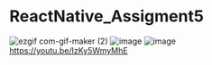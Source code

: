 # ReactNative_Assigment5

![ezgif com-gif-maker (2)](https://user-images.githubusercontent.com/84028364/124327602-c9ffbf80-dba5-11eb-9389-0378ae9f6169.gif)
![image](https://user-images.githubusercontent.com/84028364/124327635-d71cae80-dba5-11eb-8516-d118a0c39a96.png)
![image](https://user-images.githubusercontent.com/84028364/124327729-f9aec780-dba5-11eb-985e-f92b43ae5e14.png)
https://youtu.be/IzKy5WmyMhE
